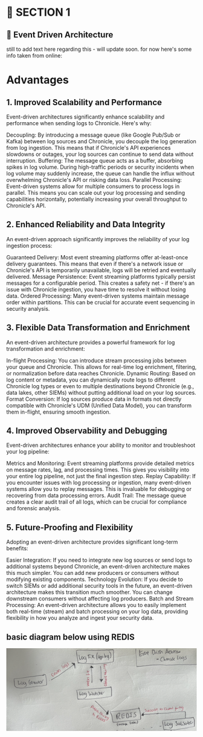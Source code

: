 # 🚀 SECTION 1 

## 🌟 Event Driven Architecture  


still to add text here regarding this - will update soon. for now here's some info taken from online:



# Advantages 
## 1. Improved Scalability and Performance

Event-driven architectures significantly enhance scalability and performance when sending logs to Chronicle. Here's why:

Decoupling: By introducing a message queue (like Google Pub/Sub or Kafka) between log sources and Chronicle, you decouple the log generation from log ingestion. This means that if Chronicle's API experiences slowdowns or outages, your log sources can continue to send data without interruption.
Buffering: The message queue acts as a buffer, absorbing spikes in log volume. During high-traffic periods or security incidents when log volume may suddenly increase, the queue can handle the influx without overwhelming Chronicle's API or risking data loss.
Parallel Processing: Event-driven systems allow for multiple consumers to process logs in parallel. This means you can scale out your log processing and sending capabilities horizontally, potentially increasing your overall throughput to Chronicle's API.


## 2. Enhanced Reliability and Data Integrity

An event-driven approach significantly improves the reliability of your log ingestion process:

Guaranteed Delivery: Most event streaming platforms offer at-least-once delivery guarantees. This means that even if there's a network issue or Chronicle's API is temporarily unavailable, logs will be retried and eventually delivered.
Message Persistence: Event streaming platforms typically persist messages for a configurable period. This creates a safety net - if there's an issue with Chronicle ingestion, you have time to resolve it without losing data.
Ordered Processing: Many event-driven systems maintain message order within partitions. This can be crucial for accurate event sequencing in security analysis.


## 3. Flexible Data Transformation and Enrichment

An event-driven architecture provides a powerful framework for log transformation and enrichment:

In-flight Processing: You can introduce stream processing jobs between your queue and Chronicle. This allows for real-time log enrichment, filtering, or normalization before data reaches Chronicle.
Dynamic Routing: Based on log content or metadata, you can dynamically route logs to different Chronicle log types or even to multiple destinations beyond Chronicle (e.g., data lakes, other SIEMs) without putting additional load on your log sources.
Format Conversion: If log sources produce data in formats not directly compatible with Chronicle's UDM (Unified Data Model), you can transform them in-flight, ensuring smooth ingestion.


## 4. Improved Observability and Debugging

Event-driven architectures enhance your ability to monitor and troubleshoot your log pipeline:

Metrics and Monitoring: Event streaming platforms provide detailed metrics on message rates, lag, and processing times. This gives you visibility into your entire log pipeline, not just the final ingestion step.
Replay Capability: If you encounter issues with log processing or ingestion, many event-driven systems allow you to replay messages. This is invaluable for debugging or recovering from data processing errors.
Audit Trail: The message queue creates a clear audit trail of all logs, which can be crucial for compliance and forensic analysis.


## 5. Future-Proofing and Flexibility

Adopting an event-driven architecture provides significant long-term benefits:

Easier Integration: If you need to integrate new log sources or send logs to additional systems beyond Chronicle, an event-driven architecture makes this much simpler. You can add new producers or consumers without modifying existing components.
Technology Evolution: If you decide to switch SIEMs or add additional security tools in the future, an event-driven architecture makes this transition much smoother. You can change downstream consumers without affecting log producers.
Batch and Stream Processing: An event-driven architecture allows you to easily implement both real-time (stream) and batch processing on your log data, providing flexibility in how you analyze and ingest your security data.




## basic diagram below using REDIS

![Image Alt text](../images/basic-diagram.png)
